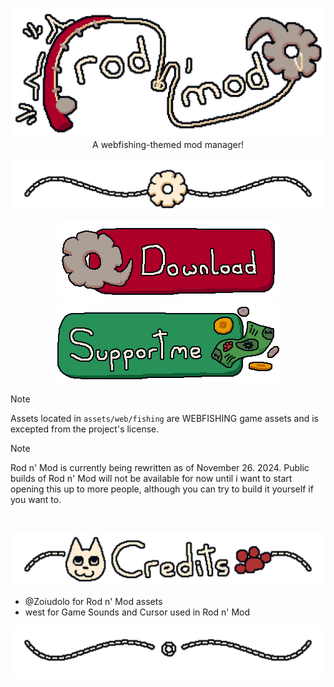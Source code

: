 <p align="center">
    <img src="https://github.com/nyxical420/rodnmod-rewrite/blob/main/assets/repository/banner.png?raw=true" width="800"/><br>
    A webfishing-themed mod manager!
</p>

<p align="center">
    <img src="https://github.com/nyxical420/rodnmod-rewrite/blob/main/assets/repository/divisor.png?raw=true" width="600"/><br>
</p>

<p align="center">
  <a href="https://github.com/nyxical420/rodnmod-rewrite/releases/latest" style="pointer-events: none;">
    <img src="https://github.com/nyxical420/rodnmod-rewrite/blob/main/assets/repository/download.png?raw=true" width="auto" />
  </a>
  <a href="https://ko-fi.com/nyxical" style="pointer-events: none;">
    <img src="https://github.com/nyxical420/rodnmod-rewrite/blob/main/assets/repository/support.png?raw=true" width="auto" />
  </a>
</p>

> [!NOTE]
> Assets located in `assets/web/fishing` are WEBFISHING game assets and is excepted from the project's license.

> [!NOTE]
> Rod n' Mod is currently being rewritten as of November 26. 2024.
> Public builds of Rod n' Mod will not be available for now until i want to start opening this up to more people, although you can try to build it yourself if you want to.

<br>
<p align="center">
    <img src="https://github.com/nyxical420/rodnmod-rewrite/blob/main/assets/repository/credits.png?raw=true" width="600"/><br>
</p>

- @Zoiudolo for Rod n' Mod assets
- west for Game Sounds and Cursor used in Rod n' Mod

<p align="center">
    <img src="https://github.com/nyxical420/rodnmod-rewrite/blob/main/assets/repository/enddivisor.png?raw=true" width="600"/><br>
</p>